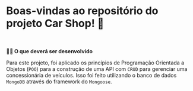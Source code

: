 # Boas-vindas ao repositório do projeto Car Shop!  🚀

  <br>

 <strong>👨‍💻 O que deverá ser desenvolvido</strong>

  Para este projeto, foi aplicado os princípios de Programação Orientada a Objetos (`POO`) para a construção de uma API com `CRUD` para gerenciar uma concessionária de veículos. Isso foi feito utilizando o banco de dados `MongoDB` através do framework do `Mongoose`.

  <br>
</details>


